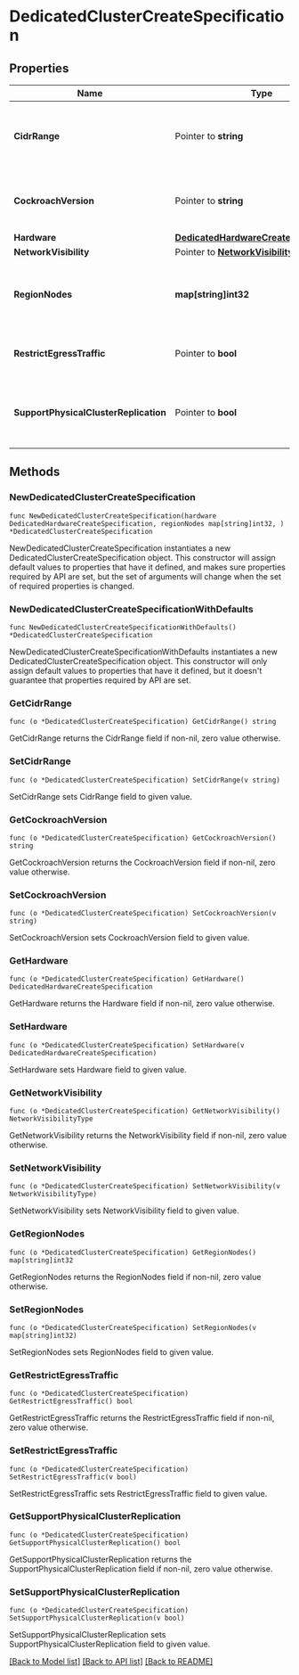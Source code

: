 # DedicatedClusterCreateSpecification

## Properties

Name | Type | Description | Notes
------------ | ------------- | ------------- | -------------
**CidrRange** | Pointer to **string** | cidr_range is the IPv4 range in CIDR format that will be used by the cluster. This is supported only on GCP, and must have a subnet mask no larger than /19. Defaults to \&quot;172.28.0.0/14\&quot;. | [optional] 
**CockroachVersion** | Pointer to **string** | The CockroachDB major version for the cluster. i.e. v24.1  The latest version is used if omitted. The version passed must be one of the currently supported versions. | [optional] 
**Hardware** | [**DedicatedHardwareCreateSpecification**](DedicatedHardwareCreateSpecification.md) |  | 
**NetworkVisibility** | Pointer to [**NetworkVisibilityType**](NetworkVisibilityType.md) |  | [optional] 
**RegionNodes** | **map[string]int32** | Region keys should match the cloud provider&#39;s zone code. For example, for Oregon, set region_name to \&quot;us-west2\&quot; for GCP and \&quot;us-west-2\&quot; for AWS. Values represent the node count. | 
**RestrictEgressTraffic** | Pointer to **bool** | Preview: restrict_egress_traffic if set, results in an egress traffic policy of default-deny at creation time. | [optional] 
**SupportPhysicalClusterReplication** | Pointer to **bool** | Preview: support_physical_cluster_replication specifies whether a cluster should be started using an architecture that supports physical cluster replication. | [optional] 

## Methods

### NewDedicatedClusterCreateSpecification

`func NewDedicatedClusterCreateSpecification(hardware DedicatedHardwareCreateSpecification, regionNodes map[string]int32, ) *DedicatedClusterCreateSpecification`

NewDedicatedClusterCreateSpecification instantiates a new DedicatedClusterCreateSpecification object.
This constructor will assign default values to properties that have it defined,
and makes sure properties required by API are set, but the set of arguments
will change when the set of required properties is changed.

### NewDedicatedClusterCreateSpecificationWithDefaults

`func NewDedicatedClusterCreateSpecificationWithDefaults() *DedicatedClusterCreateSpecification`

NewDedicatedClusterCreateSpecificationWithDefaults instantiates a new DedicatedClusterCreateSpecification object.
This constructor will only assign default values to properties that have it defined,
but it doesn't guarantee that properties required by API are set.

### GetCidrRange

`func (o *DedicatedClusterCreateSpecification) GetCidrRange() string`

GetCidrRange returns the CidrRange field if non-nil, zero value otherwise.

### SetCidrRange

`func (o *DedicatedClusterCreateSpecification) SetCidrRange(v string)`

SetCidrRange sets CidrRange field to given value.

### GetCockroachVersion

`func (o *DedicatedClusterCreateSpecification) GetCockroachVersion() string`

GetCockroachVersion returns the CockroachVersion field if non-nil, zero value otherwise.

### SetCockroachVersion

`func (o *DedicatedClusterCreateSpecification) SetCockroachVersion(v string)`

SetCockroachVersion sets CockroachVersion field to given value.

### GetHardware

`func (o *DedicatedClusterCreateSpecification) GetHardware() DedicatedHardwareCreateSpecification`

GetHardware returns the Hardware field if non-nil, zero value otherwise.

### SetHardware

`func (o *DedicatedClusterCreateSpecification) SetHardware(v DedicatedHardwareCreateSpecification)`

SetHardware sets Hardware field to given value.

### GetNetworkVisibility

`func (o *DedicatedClusterCreateSpecification) GetNetworkVisibility() NetworkVisibilityType`

GetNetworkVisibility returns the NetworkVisibility field if non-nil, zero value otherwise.

### SetNetworkVisibility

`func (o *DedicatedClusterCreateSpecification) SetNetworkVisibility(v NetworkVisibilityType)`

SetNetworkVisibility sets NetworkVisibility field to given value.

### GetRegionNodes

`func (o *DedicatedClusterCreateSpecification) GetRegionNodes() map[string]int32`

GetRegionNodes returns the RegionNodes field if non-nil, zero value otherwise.

### SetRegionNodes

`func (o *DedicatedClusterCreateSpecification) SetRegionNodes(v map[string]int32)`

SetRegionNodes sets RegionNodes field to given value.

### GetRestrictEgressTraffic

`func (o *DedicatedClusterCreateSpecification) GetRestrictEgressTraffic() bool`

GetRestrictEgressTraffic returns the RestrictEgressTraffic field if non-nil, zero value otherwise.

### SetRestrictEgressTraffic

`func (o *DedicatedClusterCreateSpecification) SetRestrictEgressTraffic(v bool)`

SetRestrictEgressTraffic sets RestrictEgressTraffic field to given value.

### GetSupportPhysicalClusterReplication

`func (o *DedicatedClusterCreateSpecification) GetSupportPhysicalClusterReplication() bool`

GetSupportPhysicalClusterReplication returns the SupportPhysicalClusterReplication field if non-nil, zero value otherwise.

### SetSupportPhysicalClusterReplication

`func (o *DedicatedClusterCreateSpecification) SetSupportPhysicalClusterReplication(v bool)`

SetSupportPhysicalClusterReplication sets SupportPhysicalClusterReplication field to given value.


[[Back to Model list]](../README.md#documentation-for-models) [[Back to API list]](../README.md#documentation-for-api-endpoints) [[Back to README]](../README.md)


